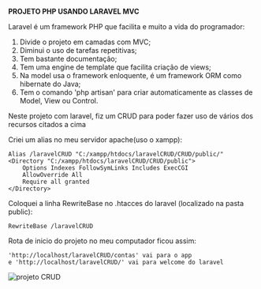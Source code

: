 **PROJETO PHP USANDO LARAVEL MVC**

Laravel é um framework PHP que facilita e muito a vida do programador:



1. Divide o projeto em camadas com MVC;
2. Diminui o uso de tarefas repetitivas;
3. Tem bastante documentação;
4. Tem uma engine de template que facilita criação de views;
5. Na model usa o framework enloquente, é um framework ORM como hibernate do Java;
6. Tem o comando 'php artisan' para criar automaticamente as classes de Model, View ou Control.

Neste projeto com laravel, fiz um CRUD para poder fazer uso de vários dos recursos citados a cima


Criei um alias no meu servidor apache(uso o xampp):

    Alias /laravelCRUD "C:/xampp/htdocs/laravelCRUD/CRUD/public/"
    <Directory "C:/xampp/htdocs/laravelCRUD/CRUD/public">
	    Options Indexes FollowSymLinks Includes ExecCGI
	    AllowOverride All
	    Require all granted
    </Directory>
    
Coloquei a linha RewriteBase no .htacces do laravel (localizado na pasta public):

    RewriteBase /laravelCRUD

Rota de inicio do projeto no meu computador ficou assim:

    'http://localhost/laravelCRUD/contas' vai para o app
    e 'http://localhost/laravelCRUD/' vai para welcome do laravel


![projeto CRUD](https://lh3.googleusercontent.com/fs3t_dSL2fiqIh2NubjFXYiUagHhA43nzfNsTlMUVykE4CnHiXZa3xVDbR6REWXTeb37KRXwUD58JdncLbAWA2D57Z-wgMo7tH0QKoq64pv1gZ-Kwv7EuhLNhjwQnXqCwjw1oKXbWA=w659-h404-no)


